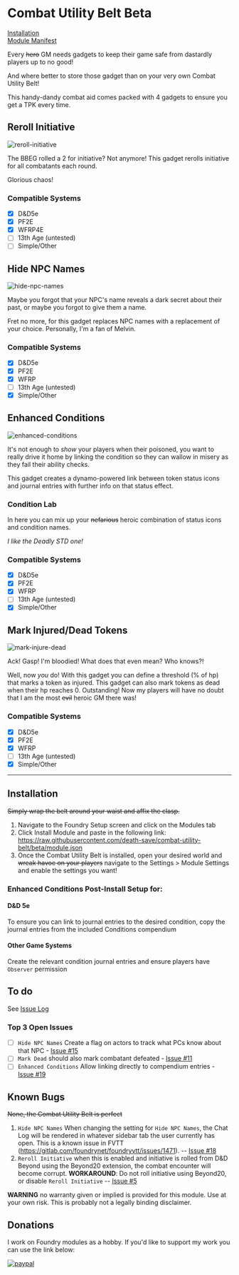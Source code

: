 # Combat Utility Belt **Beta**
[Installation](#Installation)    
[Module Manifest](https://raw.githubusercontent.com/death-save/combat-utility-belt/beta/module.json)

 Every ~~hero~~ GM needs gadgets to keep their game safe from dastardly players up to no good!

 And where better to store those gadget than on your very own Combat Utility Belt!

 This handy-dandy combat aid comes packed with 4 gadgets to ensure you get a TPK every time.

 ## Reroll Initiative

![reroll-initiative](https://github.com/death-save/combat-utility-belt/blob/beta/demos/reroll-initiative.gif)

 The BBEG rolled a 2 for initiative? Not anymore! This gadget rerolls initiative for all combatants each round.

 Glorious chaos!

 ### Compatible Systems

 - [X] D&D5e
 - [X] PF2E
 - [X] WFRP4E
 - [ ] 13th Age (untested)
 - [ ] Simple/Other

 ## Hide NPC Names

![hide-npc-names](https://github.com/death-save/combat-utility-belt/blob/beta/demos/hide-npc-names.gif)

 Maybe you forgot that your NPC's name reveals a dark secret about their past, or maybe you forgot to give them a name.

 Fret no more, for this gadget replaces NPC names with a replacement of your choice. Personally, I'm a fan of Melvin.

 ### Compatible Systems

 - [X] D&D5e
 - [X] PF2E
 - [X] WFRP
 - [ ] 13th Age (untested)
 - [X] Simple/Other

 ## Enhanced Conditions

 ![enhanced-conditions](https://github.com/death-save/combat-utility-belt/blob/beta/demos/enhanced-conditions.gif)

 It's not enough to *show* your players when their poisoned, you want to really drive it  home by linking the condition so they can wallow in misery as they fail their ability checks.

 This gadget creates a dynamo-powered link between token status icons and journal entries with further info on that status effect.

 ### Condition Lab

 In here you can mix up your ~~nefarious~~ heroic combination of status icons and condition names.

 *I like the Deadly STD one!*

 ### Compatible Systems

 - [X] D&D5e
 - [X] PF2E
 - [X] WFRP
 - [ ] 13th Age (untested)
 - [X] Simple/Other

 ## Mark Injured/Dead Tokens

![mark-injure-dead](https://github.com/death-save/combat-utility-belt/blob/beta/demos/mark-injured-dead.gif)

 Ack! Gasp! I'm bloodied! What does that even mean? Who knows?!

 Well, now *you* do! With this gadget you can define a threshold (% of hp) that marks a token as injured. This gadget can also mark tokens as dead when their hp reaches 0. Outstanding! Now my players will have no doubt that I am the most ~~evil~~ heroic GM there was!

 ### Compatible Systems

 - [X] D&D5e
 - [X] PF2E
 - [X] WFRP
 - [ ] 13th Age (untested)
 - [X] Simple/Other

 ---

 ## Installation

 ~~Simply wrap the belt around your waist and affix the clasp.~~

 1. Navigate to the Foundry Setup screen and click on the Modules tab
 2. Click Install Module and paste in the following link: https://raw.githubusercontent.com/death-save/combat-utility-belt/beta/module.json
 3. Once the Combat Utility Belt is installed, open your desired world and ~~wreak havoc on your players~~ navigate to the Settings > Module Settings and enable the settings you want!
 
 ### Enhanced Conditions Post-Install Setup for:
 #### D&D 5e
 To ensure you can link to journal entries to the desired condition, copy the journal entries from the included Conditions compendium
 
 #### Other Game Systems
Create the relevant condition journal entries and ensure players have `Observer` permission

 ## To do
 See [Issue Log](https://github.com/death-save/combat-utility-belt/issues) 
 
 ### Top 3 Open Issues
- [ ] `Hide NPC Names` Create a flag on actors to track what PCs know about that NPC - [Issue #15](https://github.com/death-save/combat-utility-belt/issues/15)
- [ ] `Mark Dead` should also mark combatant defeated - [Issue #11](https://github.com/death-save/combat-utility-belt/issues/11)
- [ ] `Enhanced Conditions` Allow linking directly to compendium entries - [Issue #19](https://github.com/death-save/combat-utility-belt/issues/19)

 ## Known Bugs
 ~~None, the Combat Utility Belt is perfect~~
1. `Hide NPC Names` When changing the setting for `Hide NPC Names`, the Chat Log will be rendered in whatever sidebar tab the user currently has open. This is a known issue in FVTT (https://gitlab.com/foundrynet/foundryvtt/issues/1471). -- [Issue #18](https://github.com/death-save/combat-utility-belt/issues/18)
2. `Reroll Initiative` when this is enabled and initiative is rolled from D&D Beyond using the Beyond20 extension, the combat encounter will become corrupt. **WORKAROUND**: Do not roll initiative using Beyond20, or disable `Reroll Initiative` -- [Issue #5](https://github.com/death-save/combat-utility-belt/issues/5)

**WARNING** no warranty given or implied is provided for this module. Use at your own risk. This is probably not a legally binding disclaimer.

## Donations

I work on Foundry modules as a hobby. If you'd like to support my work you can use the link below:

[![paypal](https://www.paypalobjects.com/en_US/i/btn/btn_donateCC_LG.gif)](https://www.paypal.me/evanc)
